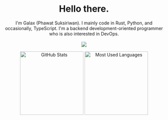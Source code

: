 <h1 align="center">Hello there.</h1>
<p align="center">
  I'm Galax (Phawat Suksiriwan). I mainly code in Rust, Python, and occasionally, TypeScript. I'm a backend development-oriented programmer who is also interested in DevOps.
  <br />
  <br />
  <a href="https://skillicons.dev">
    <img src="https://skillicons.dev/icons?i=linux,arch,rust,py,c,latex,ts,js,html,css,docker,postgres,sqlite" />
  </a>
</p>

<div align="center">
  <img src="https://github-readme-stats.vercel.app/api?username=Galax028&count_private=true&show_icons=true&include_all_commits=true&theme=dark" alt="GitHub Stats" height="200" />
  <img src="https://github-readme-stats.vercel.app/api/top-langs/?username=Galax028&hide=TeX&layout=compact&theme=dark" alt="Most Used Languages" height="200" />
</div>
